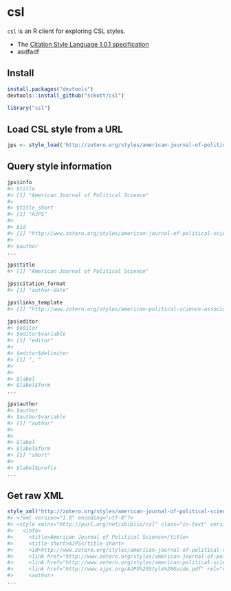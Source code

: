 csl
=======



`csl` is an R client for exploring CSL styles. 

* The [Citation Style Language 1.0.1 specification](http://citationstyles.org/downloads/specification.html)
* asdfadf

## Install


```r
install.packages("devtools")
devtools::install_github("sckott/csl")
```


```r
library("csl")
```

## Load CSL style from a URL


```r
jps <- style_load('http://zotero.org/styles/american-journal-of-political-science')
```

## Query style information


```r
jps$info
#> $title
#> [1] "American Journal of Political Science"
#> 
#> $title_short
#> [1] "AJPS"
#> 
#> $id
#> [1] "http://www.zotero.org/styles/american-journal-of-political-science"
#> 
#> $author
...
```


```r
jps$title
#> [1] "American Journal of Political Science"
```


```r
jps$citation_format
#> [1] "author-date"
```


```r
jps$links_template
#> [1] "http://www.zotero.org/styles/american-political-science-association"
```


```r
jps$editor
#> $editor
#> $editor$variable
#> [1] "editor"
#> 
#> $editor$delimiter
#> [1] ", "
#> 
#> 
#> $label
#> $label$form
...
```


```r
jps$author
#> $author
#> $author$variable
#> [1] "author"
#> 
#> 
#> $label
#> $label$form
#> [1] "short"
#> 
#> $label$prefix
...
```


## Get raw XML


```r
style_xml('http://zotero.org/styles/american-journal-of-political-science')
#> <?xml version="1.0" encoding="utf-8"?>
#> <style xmlns="http://purl.org/net/xbiblio/csl" class="in-text" version="1.0" demote-non-dropping-particle="sort-only" default-locale="en-US">
#>   <info>
#>     <title>American Journal of Political Science</title>
#>     <title-short>AJPS</title-short>
#>     <id>http://www.zotero.org/styles/american-journal-of-political-science</id>
#>     <link href="http://www.zotero.org/styles/american-journal-of-political-science" rel="self"/>
#>     <link href="http://www.zotero.org/styles/american-political-science-association" rel="template"/>
#>     <link href="http://www.ajps.org/AJPS%20Style%20Guide.pdf" rel="documentation"/>
#>     <author>
...
```
